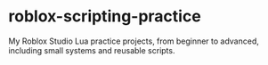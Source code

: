 # roblox-scripting-practice
My Roblox Studio Lua practice projects, from beginner to advanced, including small systems and reusable scripts.
